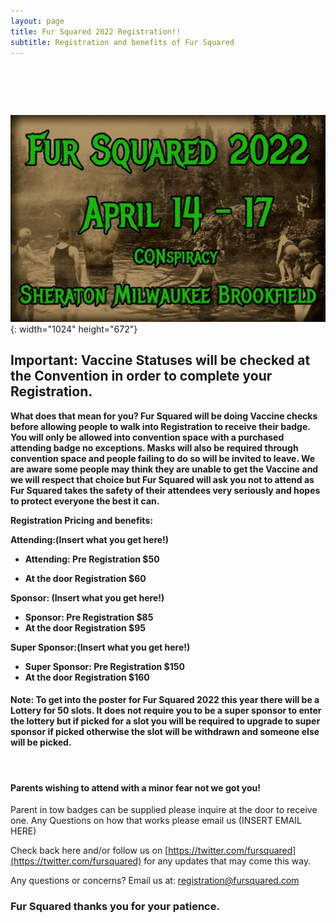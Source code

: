 ```yaml
---
layout: page
title: Fur Squared 2022 Registration!!
subtitle: Registration and benefits of Fur Squared
---
```


# &nbsp;

![](/uploads/photo-2021-12-15-20-54-37.jpg){: width="1024" height="672"}

## **Important: Vaccine Statuses will be checked at the Convention in order to complete your Registration.**

**What does that mean for you? Fur Squared will be doing Vaccine checks before allowing people to walk into Registration to receive their badge. You will only be allowed into convention space with a purchased attending badge no exceptions. Masks will also be required through convention space and people failing to do so will be invited to leave. We are aware some people may think they are unable to get the Vaccine and we will respect that choice but Fur Squared will ask you not to attend as Fur Squared takes the safety of their attendees very seriously and hopes to protect everyone the best it can.**

**Registration Pricing and benefits:**

**Attending:(Insert what you get here\!)**

* **Attending: Pre Registration $50**

* **At the door Registration $60**

**Sponsor: (Insert what you get here\!)**

* **Sponsor: Pre Registration $85 &nbsp;**
* **At the door Registration $95**

**​​​​​​​Super Sponsor:(Insert what you get here\!)**

* **Super Sponsor: Pre Registration $150 &nbsp;**
* **At the door Registration $160**

#### Note: To get into the poster for Fur Squared 2022 this year there will be a Lottery for 50 slots. It does not require you to be a super sponsor to enter the lottery but if picked for a slot you will be required to upgrade to super sponsor if picked otherwise the slot will be withdrawn and someone else will be picked.

&nbsp;

#### Parents wishing to attend with a minor fear not we got you\!

Parent in tow badges can be supplied please inquire at the door to receive one. Any Questions on how that works please email us (INSERT EMAIL HERE)

Check back here and/or follow us on [https://twitter.com/fursquared](https://twitter.com/fursquared) for any updates that may come this way.

Any questions or concerns? Email us at: [registration@fursquared.com](mailto:registration@fursquared.com)

### Fur Squared thanks you for your patience.

